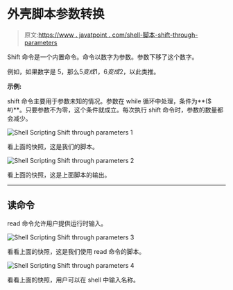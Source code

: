 # 外壳脚本参数转换

> 原文:[https://www . javatpoint . com/shell-脚本-shift-through-parameters](https://www.javatpoint.com/shell-scripting-shift-through-parameters)

Shift 命令是一个内置命令。命令以数字为参数。参数下移了这个数字。

例如，如果数字是 5，那么$5 变成$1，$6 变成$2，以此类推。

**示例:**

shift 命令主要用于参数未知的情况。参数在 while 循环中处理，条件为**($ #)**。只要参数不为零，这个条件就成立。每次执行 shift 命令时，参数的数量都会减少。

![Shell Scripting Shift through parameters 1](../Images/7b21b748113f8b9761ca211e63b69aba.png)

看上面的快照，这是我们的脚本。

![Shell Scripting Shift through parameters 2](../Images/6cefa8a6ab0bb6306bc2225713e0516e.png)

看上面的快照，这是上面脚本的输出。

* * *

## 读命令

read 命令允许用户提供运行时输入。

![Shell Scripting Shift through parameters 3](../Images/51a7324ffbc417e17304dc99e57e97a3.png)

看看上面的快照，这是我们使用 read 命令的脚本。

![Shell Scripting Shift through parameters 4](../Images/60ae6602d8e1c359fe6597d2b3d9e6a4.png)

看看上面的快照，用户可以在 shell 中输入名称。